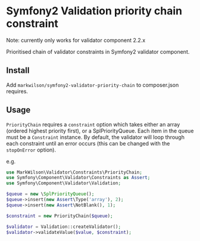 # Symfony2 Validation priority chain constraint

Note: currently only works for validator component 2.2.x

Prioritised chain of validator constraints in Symfony2 validator component.

## Install

Add `markwilson/symfony2-validator-priority-chain` to composer.json requires.

## Usage

`PriorityChain` requires a `constraint` option which takes either an array (ordered highest priority first), or a SplPriorityQueue. Each item in the queue must be a `Constraint` instance. By default, the validator will loop through each constraint until an error occurs (this can be changed with the `stopOnError` option).

e.g.

```` php
use MarkWilson\Validator\Constraints\PriorityChain;
use Symfony\Component\Validator\Constraints as Assert;
use Symfony\Component\Validator\Validation;

$queue = new \SplPriorityQueue();
$queue->insert(new Assert\Type('array'), 2);
$queue->insert(new Assert\NotBlank(), 1);

$constraint = new PriorityChain($queue);

$validator = Validation::createValidator();
$validator->validateValue($value, $constraint);
````
